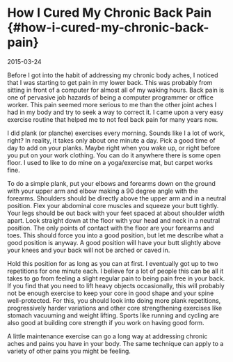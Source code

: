# How I Cured My Chronic Back Pain {#how-i-cured-my-chronic-back-pain}

2015-03-24

Before I got into the habit of addressing my chronic body aches, I
noticed that I was starting to get pain in my lower back. This was
probably from sitting in front of a computer for almost all of my
waking hours. Back pain is one of pervasive job hazards of being a
computer programmer or office worker. This pain seemed more serious to
me than the other joint aches I had in my body and try to seek a way
to correct it. I came upon a very easy exercise routine that helped me
to not feel back pain for many years now.

I did plank (or planche) exercises every morning. Sounds like I a lot
of work, right? In reality, it takes only about one minute a day. Pick
a good time of day to add on your planks. Maybe right when you wake
up, or right before you put on your work clothing. You can do it
anywhere there is some open floor. I used to like to do mine on a
yoga/exercise mat, but carpet works fine.

To do a simple plank, put your elbows and forearms down on the ground
with your upper arm and elbow making a 90 degree angle with the
forearms. Shoulders should be directly above the upper arm and in a
neutral position. Flex your abdominal core muscles and squeeze your
butt tightly. Your legs should be out back with your feet spaced at
about shoulder width apart. Look straight down at the floor with your
head and neck in a neutral position. The only points of contact with
the floor are your forearms and toes. This should force you into a
good position, but let me describe what a good position is anyway. A
good position will have your butt slightly above your knees and your
back will not be arched or caved in.

Hold this position for as long as you can at first. I eventually got
up to two repetitions for one minute each. I believe for a lot of
people this can be all it takes to go from feeling a slight regular
pain to being pain free in your back. If you find that you need to
lift heavy objects occasionally, this will probably not be enough
exercise to keep your core in good shape and your spine
well-protected. For this, you should look into doing more plank
repetitions, progressively harder variations and other core
strengthening exercises like stomach vacuuming and weight
lifting. Sports like running and cycling are also good at building
core strength if you work on having good form.

A little maintenance exercise can go a long way at addressing chronic
aches and pains you have in your body. The same technique can apply to
a variety of other pains you might be feeling.

